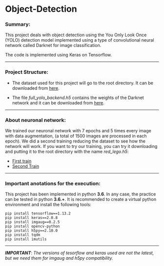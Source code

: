 # Object-Detection

### Summary:
This project deals with object detection using the You Only Look Once (YOLO) detection model implemented using a type of convolutional neural network called Darknet for image classification.

The code is implemented using Keras on Tensorflow.

***
### Project Structure:

- The dataset used for this project will go to the root directory. It can be downloaded from [here](https://drive.google.com/drive/folders/1bYZqQ4Bpeh-9vOd4zOuM4TGF1ElL3wZl?usp=sharing).
  
- The file *full_yolo_backend.h5* contains the weights of the Darknet network and it can be downloaded from [here](https://drive.google.com/file/d/17EBpgLF-LpPvchG4CUew1dfd8CSyG4ok/view?usp=sharing).
 
***
### About neuronal network:

We trained our neuronal network with 7 epochs and 5 times every image with data augmentation, (a total of 1500 images are processed in each epoch). We did a second training reducing the dataset to see how the network will work. If you want to try our training, you can try it downloading and putting it to the root directory with the name *red_lego.h5*:
- [First train](https://drive.google.com/file/d/1hK1yzGPQL63YtSub8Y0Hb-OYodp7eKub/view?usp=sharing) 
- [Second Train](https://drive.google.com/file/d/1UIfeY2QB2PjmKDAZM9IEIoidkUm8iSGn/view?usp=sharing)

***
### Important anotations for the execution:
This project has been implemented in python **3.6**. In any case, the practice can be tested in python **3.6.+**.
It is recommended to create a virtual python environment and install the following tools:
~~~
pip install tensorflow==1.13.2
pip install keras==2.0.8
pip install imgaug==0.2.5
pip install opencv-python
pip install h5py==2.10.0
pip install tqdm
pip install imutils
~~~

***

***IMPORTANT***:
*The versions of tesorflow and keras used are not the latest, but we need them for imgaug and h5py compatibility.*
